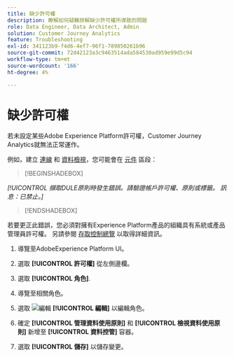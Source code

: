 ```yaml
---
title: 缺少許可權
description: 瞭解如何疑難排解缺少許可權所導致的問題
role: Data Engineer, Data Architect, Admin
solution: Customer Journey Analytics
feature: Troubleshooting
exl-id: 341123b9-f4d6-4ef7-96f1-789850261b96
source-git-commit: 72d42123a3c9463514ada584530ad959e99d5c94
workflow-type: tm+mt
source-wordcount: '166'
ht-degree: 4%

---
```


# 缺少許可權

若未設定某些Adobe Experience Platform許可權，Customer Journey Analytics就無法正常運作。

例如，建立 [連線](../connections/overview.md) 和 [資料檢視](../data-views/data-views.md)，您可能會在 [元件](/help/data-views/create-dataview.md#components) 區段：


>[!BEGINSHADEBOX]

*[!UICONTROL 擷取DULE原則時發生錯誤。請驗證帳戶許可權、原則或標籤。 訊息：已禁止。]*

>[!ENDSHADEBOX]


若要更正此錯誤，您必須對擁有Experience Platform產品的組織具有系統或產品管理員許可權。 另請參閱 [存取控制總覽](https://experienceleague.adobe.com/docs/experience-platform/access-control/home.html?lang=en#platform-permissions) 以取得詳細資訊。

1. 導覽至AdobeExperience Platform UI。

1. 選取 **[!UICONTROL 許可權]** 從左側邊欄。

1. 選取 **[!UICONTROL 角色]**.

1. 導覽至相關角色。

1. 選取 ![編輯](https://spectrum.adobe.com/static/icons/workflow_18/Smock_Edit_18_N.svg) **[!UICONTROL 編輯]** 以編輯角色。

1. 確定 **[!UICONTROL 管理資料使用原則]** 和 **[!UICONTROL 檢視資料使用原則]** 新增至 **[!UICONTROL 資料控管]** 容器。

1. 選取 **[!UICONTROL 儲存]** 以儲存變更。
